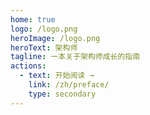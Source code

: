 ```yaml
---
home: true
logo: /logo.png
heroImage: /logo.png
heroText: 架构师
tagline: 一本关于架构师成长的指南
actions:
  - text: 开始阅读 →
    link: /zh/preface/
    type: secondary
---
```

